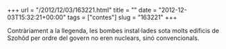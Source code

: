 +++
url = "/2012/12/03/163221.html"
title = ""
date = "2012-12-03T15:32:21+00:00"
tags = ["contes"]
slug = "163221"
+++

Contràriament a la llegenda, les bombes instal·lades sota molts edificis de Szohôd per ordre del govern no eren nuclears, sinó convencionals.
